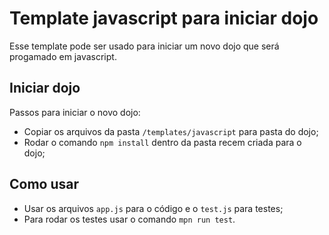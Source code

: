 # Template javascript para iniciar dojo
Esse template pode ser usado para iniciar um novo dojo que será progamado em javascript.
## Iniciar dojo
Passos para iniciar o novo dojo:
- Copiar os arquivos da pasta `/templates/javascript` para pasta do dojo;
- Rodar o comando `npm install` dentro da pasta recem criada para o dojo;
## Como usar
- Usar os arquivos `app.js` para o código e o `test.js` para testes;
- Para rodar os testes usar o comando `mpn run test`.